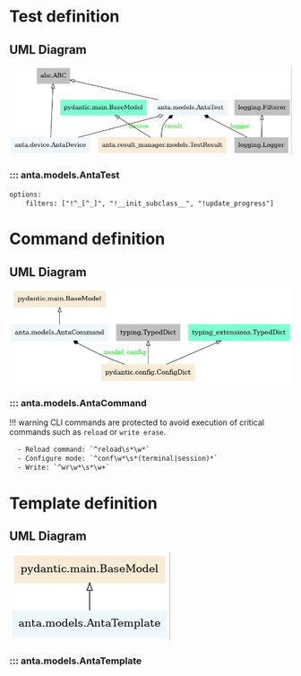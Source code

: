 <!--
  ~ Copyright (c) 2023-2024 Arista Networks, Inc.
  ~ Use of this source code is governed by the Apache License 2.0
  ~ that can be found in the LICENSE file.
  -->

# Test definition

## UML Diagram

![](../imgs/uml/anta.models.AntaTest.jpeg)

### ::: anta.models.AntaTest
    options:
        filters: ["!^_[^_]", "!__init_subclass__", "!update_progress"]

# Command definition

## UML Diagram

![](../imgs/uml/anta.models.AntaCommand.jpeg)
### ::: anta.models.AntaCommand

!!! warning
    CLI commands are protected to avoid execution of critical commands such as `reload` or `write erase`.

      - Reload command: `^reload\s*\w*`
      - Configure mode: `^conf\w*\s*(terminal|session)*`
      - Write: `^wr\w*\s*\w+`

# Template definition

## UML Diagram

![](../imgs/uml/anta.models.AntaTemplate.jpeg)

### ::: anta.models.AntaTemplate
